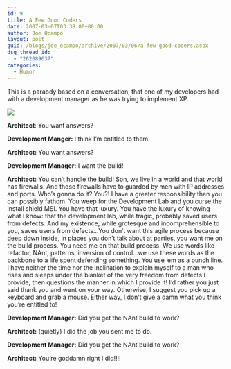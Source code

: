 ```yaml
---
id: 9
title: A Few Good Coders
date: 2007-03-07T03:38:00+00:00
author: Joe Ocampo
layout: post
guid: /blogs/joe_ocampo/archive/2007/03/06/a-few-good-coders.aspx
dsq_thread_id:
  - "262089637"
categories:
  - Humor
---
```

This is a paraody based on a conversation, that one of my developers had with a development manager as he was trying to implement XP.


  


**<IMG src="http://www.lostechies.com/FewGoodCoders.jpg" border="0" />**


  


**Architect**: You want answers? 


  


**Development Manger:** I think I&#8217;m entitled to them. 


  


**Architect:** You want answers? 


  


**Development Manager:** I want the build! 


  


**Architect:** You can&#8217;t handle the build! Son, we live in a world and that world has firewalls. And those firewalls have to guarded by men with IP addresses and ports. Who&#8217;s gonna do it? You?! I have a greater responsibility then you can possibly fathom. You weep for the Development Lab and you curse the install shield MSI. You have that luxury. You have the luxury of knowing what I know: that the development lab, while tragic, probably saved users from defects. And my existence, while grotesque and incomprehensible to you, saves users from defects…You don&#8217;t want this agile process because deep down inside, in places you don&#8217;t talk about at parties, you want me on the build process. You need me on that build process. We use words like refactor, NAnt, patterns, inversion of control…we use these words as the backbone to a life spent defending something. You use &#8217;em as a punch line. I have neither the time nor the inclination to explain myself to a man who rises and sleeps under the blanket of the very freedom from defects I provide, then questions the manner in which I provide it! I&#8217;d rather you just said thank you and went on your way. Otherwise, I suggest you pick up a keyboard and grab a mouse. Either way, I don&#8217;t give a damn what you think you&#8217;re entitled to! 


  


**Development Manager:** Did you get the NAnt build to work? 


  


**Architect:** (quietly) I did the job you sent me to do. 


  


**Development Manager:** Did you get the NAnt build to work? 


  


**Architect:** You&#8217;re goddamn right I did!!!!